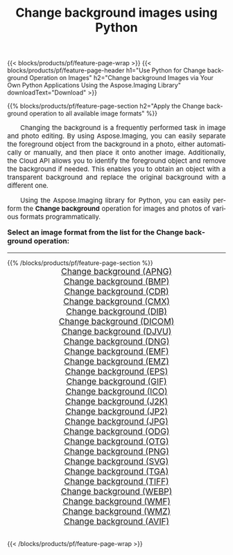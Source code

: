 ﻿---
title: Change background images using Python 
weight: 3920
url: /python-net/change-background/ 
lang: en
langdirlevel: 2
locales: zh-hans,ja,it,ru,de,es,fr,nl,id,lt,pl,pt,vi,tr,ko,zh-hant,ar,hi,th,sv,cs,uk,he
description: Applying Aspose.Imaging library to Change background images and photos using your own Python applications and server APIs.
---

{{< blocks/products/pf/feature-page-wrap >}}
{{< blocks/products/pf/feature-page-header h1="Use Python for Change background Operation on Images" h2="Change background Images via Your Own Python Applications Using the Aspose.Imaging Library" downloadText="Download" >}}


{{% blocks/products/pf/feature-page-section  h2="Apply the Change background operation to all available image formats" %}}
<p align="justify" style="text-indent:2em;font-size:15px;">
Changing the background is a frequently performed task in image and photo editing. By using Aspose.Imaging, you can easily separate the foreground object from the background in a photo, either automatically or manually, and then place it onto another image. Additionally, the Cloud API allows you to identify the foreground object and remove the background if needed. This enables you to obtain an object with a transparent background and replace the original background with a different one.
</p>
<p align="justify" style="text-indent:2em;font-size:15px;">
Using the Aspose.Imaging library for Python, you can easily perform the <b>Change background</b> operation for images and photos of various formats programmatically.
</p>
<h3 style="margin-top:16px;">
Select an image format from the list for the Change background operation:
</h3>
<hr/>
{{% /blocks/products/pf/feature-page-section %}}
<div class="container-fluid productfamilypage bg-gray">
    <div class="convertypes bg-gray agp-content section">
        <div class="container">
		<div class="row other-converters" style="gap: 10px;font-size: 19px;text-align:center;">
		    <div class='col-md-3 other-converter remove-lp remove-rp'><a href="/imaging/python-net/change-background/apng/" style="padding:15px;">Change background (APNG)</a></div><div class='col-md-3 other-converter remove-lp remove-rp'><a href="/imaging/python-net/change-background/bmp/" style="padding:15px;">Change background (BMP)</a></div><div class='col-md-3 other-converter remove-lp remove-rp'><a href="/imaging/python-net/change-background/cdr/" style="padding:15px;">Change background (CDR)</a></div><div class='col-md-3 other-converter remove-lp remove-rp'><a href="/imaging/python-net/change-background/cmx/" style="padding:15px;">Change background (CMX)</a></div><div class='col-md-3 other-converter remove-lp remove-rp'><a href="/imaging/python-net/change-background/dib/" style="padding:15px;">Change background (DIB)</a></div><div class='col-md-3 other-converter remove-lp remove-rp'><a href="/imaging/python-net/change-background/dicom/" style="padding:15px;">Change background (DICOM)</a></div><div class='col-md-3 other-converter remove-lp remove-rp'><a href="/imaging/python-net/change-background/djvu/" style="padding:15px;">Change background (DJVU)</a></div><div class='col-md-3 other-converter remove-lp remove-rp'><a href="/imaging/python-net/change-background/dng/" style="padding:15px;">Change background (DNG)</a></div><div class='col-md-3 other-converter remove-lp remove-rp'><a href="/imaging/python-net/change-background/emf/" style="padding:15px;">Change background (EMF)</a></div><div class='col-md-3 other-converter remove-lp remove-rp'><a href="/imaging/python-net/change-background/emz/" style="padding:15px;">Change background (EMZ)</a></div><div class='col-md-3 other-converter remove-lp remove-rp'><a href="/imaging/python-net/change-background/eps/" style="padding:15px;">Change background (EPS)</a></div><div class='col-md-3 other-converter remove-lp remove-rp'><a href="/imaging/python-net/change-background/gif/" style="padding:15px;">Change background (GIF)</a></div><div class='col-md-3 other-converter remove-lp remove-rp'><a href="/imaging/python-net/change-background/ico/" style="padding:15px;">Change background (ICO)</a></div><div class='col-md-3 other-converter remove-lp remove-rp'><a href="/imaging/python-net/change-background/j2k/" style="padding:15px;">Change background (J2K)</a></div><div class='col-md-3 other-converter remove-lp remove-rp'><a href="/imaging/python-net/change-background/jp2/" style="padding:15px;">Change background (JP2)</a></div><div class='col-md-3 other-converter remove-lp remove-rp'><a href="/imaging/python-net/change-background/jpg/" style="padding:15px;">Change background (JPG)</a></div><div class='col-md-3 other-converter remove-lp remove-rp'><a href="/imaging/python-net/change-background/odg/" style="padding:15px;">Change background (ODG)</a></div><div class='col-md-3 other-converter remove-lp remove-rp'><a href="/imaging/python-net/change-background/otg/" style="padding:15px;">Change background (OTG)</a></div><div class='col-md-3 other-converter remove-lp remove-rp'><a href="/imaging/python-net/change-background/png/" style="padding:15px;">Change background (PNG)</a></div><div class='col-md-3 other-converter remove-lp remove-rp'><a href="/imaging/python-net/change-background/svg/" style="padding:15px;">Change background (SVG)</a></div><div class='col-md-3 other-converter remove-lp remove-rp'><a href="/imaging/python-net/change-background/tga/" style="padding:15px;">Change background (TGA)</a></div><div class='col-md-3 other-converter remove-lp remove-rp'><a href="/imaging/python-net/change-background/tiff/" style="padding:15px;">Change background (TIFF)</a></div><div class='col-md-3 other-converter remove-lp remove-rp'><a href="/imaging/python-net/change-background/webp/" style="padding:15px;">Change background (WEBP)</a></div><div class='col-md-3 other-converter remove-lp remove-rp'><a href="/imaging/python-net/change-background/wmf/" style="padding:15px;">Change background (WMF)</a></div><div class='col-md-3 other-converter remove-lp remove-rp'><a href="/imaging/python-net/change-background/wmz/" style="padding:15px;">Change background (WMZ)</a></div><div class='col-md-3 other-converter remove-lp remove-rp'><a href="/imaging/python-net/change-background/avif/" style="padding:15px;">Change background (AVIF)</a></div>
                </div>
        </div>
    </div>
</div>
<br/>

{{< /blocks/products/pf/feature-page-wrap >}}
